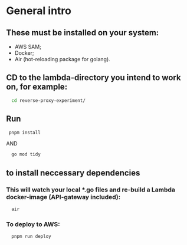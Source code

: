 # General intro

## These must be installed on your system:

- AWS SAM;
- Docker;
- Air (hot-reloading package for golang).

## CD to the lambda-directory you intend to work on, for example:

```BASH
  cd reverse-proxy-experiment/
```

## Run

```BASH
 pnpm install
```

AND

```BASH
  go mod tidy
```

## to install neccessary dependencies

### This will watch your local \*.go files and re-build a Lambda docker-image (API-gateway included):

```BASH
  air
```

### To deploy to AWS:

```BASH
  pnpm run deploy
```
